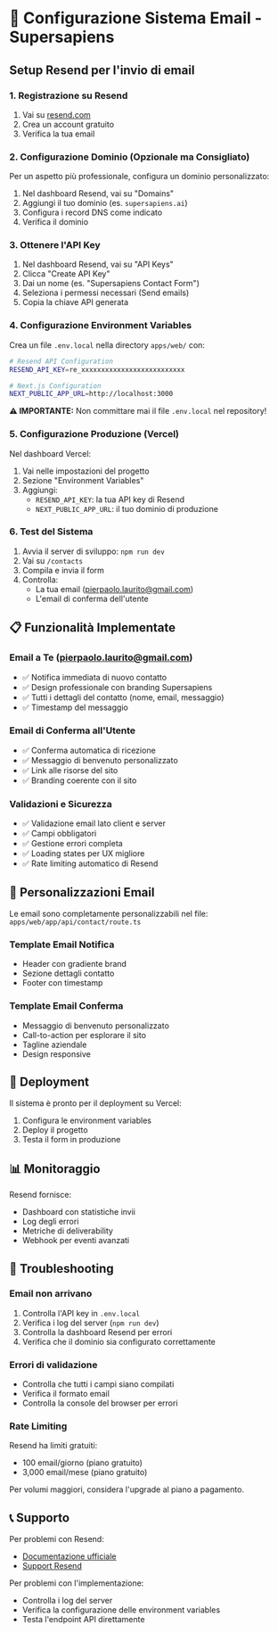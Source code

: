 # 📧 Configurazione Sistema Email - Supersapiens

## Setup Resend per l'invio di email

### 1. Registrazione su Resend

1. Vai su [resend.com](https://resend.com)
2. Crea un account gratuito
3. Verifica la tua email

### 2. Configurazione Dominio (Opzionale ma Consigliato)

Per un aspetto più professionale, configura un dominio personalizzato:

1. Nel dashboard Resend, vai su "Domains"
2. Aggiungi il tuo dominio (es. `supersapiens.ai`)
3. Configura i record DNS come indicato
4. Verifica il dominio

### 3. Ottenere l'API Key

1. Nel dashboard Resend, vai su "API Keys"
2. Clicca "Create API Key"
3. Dai un nome (es. "Supersapiens Contact Form")
4. Seleziona i permessi necessari (Send emails)
5. Copia la chiave API generata

### 4. Configurazione Environment Variables

Crea un file `.env.local` nella directory `apps/web/` con:

```bash
# Resend API Configuration
RESEND_API_KEY=re_xxxxxxxxxxxxxxxxxxxxxxxxxx

# Next.js Configuration
NEXT_PUBLIC_APP_URL=http://localhost:3000
```

**⚠️ IMPORTANTE:** Non committare mai il file `.env.local` nel repository!

### 5. Configurazione Produzione (Vercel)

Nel dashboard Vercel:

1. Vai nelle impostazioni del progetto
2. Sezione "Environment Variables"
3. Aggiungi:
   - `RESEND_API_KEY`: la tua API key di Resend
   - `NEXT_PUBLIC_APP_URL`: il tuo dominio di produzione

### 6. Test del Sistema

1. Avvia il server di sviluppo: `npm run dev`
2. Vai su `/contacts`
3. Compila e invia il form
4. Controlla:
   - La tua email (pierpaolo.laurito@gmail.com)
   - L'email di conferma dell'utente

## 📋 Funzionalità Implementate

### Email a Te (pierpaolo.laurito@gmail.com)

- ✅ Notifica immediata di nuovo contatto
- ✅ Design professionale con branding Supersapiens
- ✅ Tutti i dettagli del contatto (nome, email, messaggio)
- ✅ Timestamp del messaggio

### Email di Conferma all'Utente

- ✅ Conferma automatica di ricezione
- ✅ Messaggio di benvenuto personalizzato
- ✅ Link alle risorse del sito
- ✅ Branding coerente con il sito

### Validazioni e Sicurezza

- ✅ Validazione email lato client e server
- ✅ Campi obbligatori
- ✅ Gestione errori completa
- ✅ Loading states per UX migliore
- ✅ Rate limiting automatico di Resend

## 🎨 Personalizzazioni Email

Le email sono completamente personalizzabili nel file:
`apps/web/app/api/contact/route.ts`

### Template Email Notifica

- Header con gradiente brand
- Sezione dettagli contatto
- Footer con timestamp

### Template Email Conferma

- Messaggio di benvenuto personalizzato
- Call-to-action per esplorare il sito
- Tagline aziendale
- Design responsive

## 🚀 Deployment

Il sistema è pronto per il deployment su Vercel:

1. Configura le environment variables
2. Deploy il progetto
3. Testa il form in produzione

## 📊 Monitoraggio

Resend fornisce:

- Dashboard con statistiche invii
- Log degli errori
- Metriche di deliverability
- Webhook per eventi avanzati

## 🔧 Troubleshooting

### Email non arrivano

1. Controlla l'API key in `.env.local`
2. Verifica i log del server (`npm run dev`)
3. Controlla la dashboard Resend per errori
4. Verifica che il dominio sia configurato correttamente

### Errori di validazione

- Controlla che tutti i campi siano compilati
- Verifica il formato email
- Controlla la console del browser per errori

### Rate Limiting

Resend ha limiti gratuiti:

- 100 email/giorno (piano gratuito)
- 3,000 email/mese (piano gratuito)

Per volumi maggiori, considera l'upgrade al piano a pagamento.

## 📞 Supporto

Per problemi con Resend:

- [Documentazione ufficiale](https://resend.com/docs)
- [Support Resend](https://resend.com/support)

Per problemi con l'implementazione:

- Controlla i log del server
- Verifica la configurazione delle environment variables
- Testa l'endpoint API direttamente
